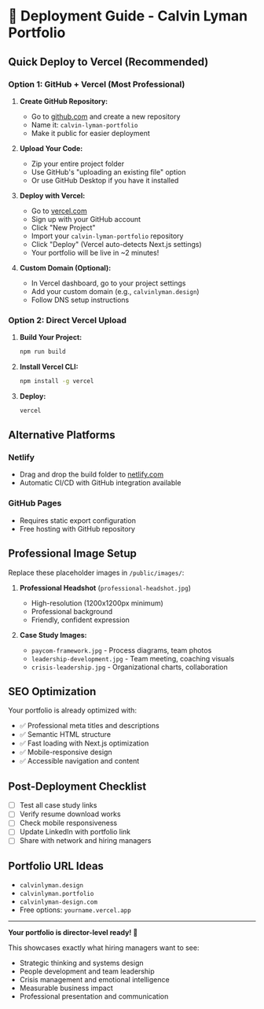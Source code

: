 # 🚀 Deployment Guide - Calvin Lyman Portfolio

## Quick Deploy to Vercel (Recommended)

### Option 1: GitHub + Vercel (Most Professional)

1. **Create GitHub Repository:**
   - Go to [github.com](https://github.com) and create a new repository
   - Name it: `calvin-lyman-portfolio`
   - Make it public for easier deployment

2. **Upload Your Code:**
   - Zip your entire project folder
   - Use GitHub's "uploading an existing file" option
   - Or use GitHub Desktop if you have it installed

3. **Deploy with Vercel:**
   - Go to [vercel.com](https://vercel.com)
   - Sign up with your GitHub account
   - Click "New Project" 
   - Import your `calvin-lyman-portfolio` repository
   - Click "Deploy" (Vercel auto-detects Next.js settings)
   - Your portfolio will be live in ~2 minutes!

4. **Custom Domain (Optional):**
   - In Vercel dashboard, go to your project settings
   - Add your custom domain (e.g., `calvinlyman.design`)
   - Follow DNS setup instructions

### Option 2: Direct Vercel Upload

1. **Build Your Project:**
   ```bash
   npm run build
   ```

2. **Install Vercel CLI:**
   ```bash
   npm install -g vercel
   ```

3. **Deploy:**
   ```bash
   vercel
   ```

## Alternative Platforms

### Netlify
- Drag and drop the build folder to [netlify.com](https://netlify.com)
- Automatic CI/CD with GitHub integration available

### GitHub Pages
- Requires static export configuration
- Free hosting with GitHub repository

## Professional Image Setup

Replace these placeholder images in `/public/images/`:

1. **Professional Headshot** (`professional-headshot.jpg`)
   - High-resolution (1200x1200px minimum)
   - Professional background
   - Friendly, confident expression

2. **Case Study Images:**
   - `paycom-framework.jpg` - Process diagrams, team photos
   - `leadership-development.jpg` - Team meeting, coaching visuals  
   - `crisis-leadership.jpg` - Organizational charts, collaboration

## SEO Optimization

Your portfolio is already optimized with:
- ✅ Professional meta titles and descriptions
- ✅ Semantic HTML structure
- ✅ Fast loading with Next.js optimization
- ✅ Mobile-responsive design
- ✅ Accessible navigation and content

## Post-Deployment Checklist

- [ ] Test all case study links
- [ ] Verify resume download works
- [ ] Check mobile responsiveness  
- [ ] Update LinkedIn with portfolio link
- [ ] Share with network and hiring managers

## Portfolio URL Ideas

- `calvinlyman.design`
- `calvinlyman.portfolio`  
- `calvinlyman-design.com`
- Free options: `yourname.vercel.app`

---

**Your portfolio is director-level ready! 🎉**

This showcases exactly what hiring managers want to see:
- Strategic thinking and systems design
- People development and team leadership  
- Crisis management and emotional intelligence
- Measurable business impact
- Professional presentation and communication